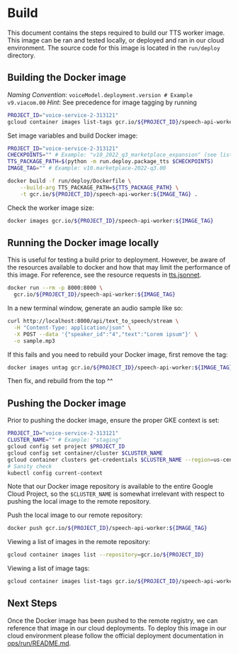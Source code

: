# Build

This document contains the steps required to build our TTS worker image. This
image can be ran and tested locally, or deployed and ran in our cloud
environment. The source code for this image is located in the `run/deploy`
directory.

## Building the Docker image

_Naming Convention_: `voiceModel.deployment.version # Example v9.viacom.00`
_Hint_: See precedence for image tagging by running

```bash
PROJECT_ID="voice-service-2-313121"
gcloud container images list-tags gcr.io/${PROJECT_ID}/speech-api-worker
```

Set image variables and build Docker image:

```bash
PROJECT_ID="voice-service-2-313121"
CHECKPOINTS="" # Example: "v10_2022_q3_marketplace_expansion" (see list of Checkpoints in [run/_tts.py](/run/_tts.py)])
TTS_PACKAGE_PATH=$(python -m run.deploy.package_tts $CHECKPOINTS)
IMAGE_TAG="" # Example: v10.marketplace-2022-q3.00

docker build -f run/deploy/Dockerfile \
    --build-arg TTS_PACKAGE_PATH=${TTS_PACKAGE_PATH} \
    -t gcr.io/${PROJECT_ID}/speech-api-worker:${IMAGE_TAG} .
```

Check the worker image size:

```bash
docker images gcr.io/${PROJECT_ID}/speech-api-worker:${IMAGE_TAG}
```

## Running the Docker image locally

This is useful for testing a build prior to deployment. However, be aware of the
resources available to docker and how that may limit the performance of this
image. For reference, see the resource requests in
[tts.jsonnet](/ops/run/tts.jsonnet).

```bash
docker run --rm -p 8000:8000 \
  gcr.io/${PROJECT_ID}/speech-api-worker:${IMAGE_TAG}
```

In a new terminal window, generate an audio sample like so:

```bash
curl http://localhost:8000/api/text_to_speech/stream \
  -H "Content-Type: application/json" \
  -X POST --data '{"speaker_id":"4","text":"Lorem ipsum"}' \
  -o sample.mp3
```

If this fails and you need to rebuild your Docker image, first remove the tag:

```bash
docker images untag gcr.io/${PROJECT_ID}/speech-api-worker:${IMAGE_TAG}
```

Then fix, and rebuild from the top ^^

## Pushing the Docker image

Prior to pushing the docker image, ensure the proper GKE context is set:

```bash
PROJECT_ID="voice-service-2-313121"
CLUSTER_NAME="" # Example: "staging"
gcloud config set project $PROJECT_ID
gcloud config set container/cluster $CLUSTER_NAME
gcloud container clusters get-credentials $CLUSTER_NAME --region=us-central1
# Sanity check
kubectl config current-context
```

Note that our Docker image repository is available to the entire Google Cloud
Project, so the `$CLUSTER_NAME` is somewhat irrelevant with respect to pushing
the local image to the remote repository.

Push the local image to our remote repository:

```bash
docker push gcr.io/${PROJECT_ID}/speech-api-worker:${IMAGE_TAG}
```

Viewing a list of images in the remote repository:

```bash
gcloud container images list --repository=gcr.io/${PROJECT_ID}
```

Viewing a list of image tags:

```bash
gcloud container images list-tags gcr.io/${PROJECT_ID}/speech-api-worker
```

## Next Steps

Once the Docker image has been pushed to the remote registry, we can reference
that image in our cloud deployments. To deploy this image in our cloud
environment please follow the official deployment documentation in
[ops/run/README.md](/ops/run/README.md).
